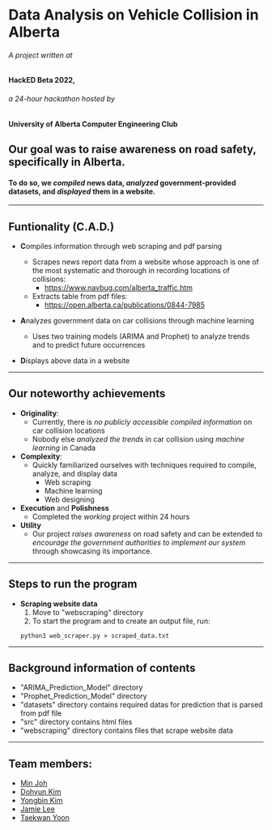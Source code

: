 # Data Analysis on Vehicle Collision in Alberta
###### A project written at
#### HackED Beta 2022,
###### a 24-hour hackathon hosted by
#### University of Alberta Computer Engineering Club


## Our goal was to raise awareness on **road safety**, specifically in **Alberta**. 
#### To do so, we _compiled_ news data, _analyzed_ government-provided datasets, and _displayed_ them in a website. 
---
## Funtionality (C.A.D.)
- **C**ompiles information through web scraping and pdf parsing
    - Scrapes news report data from a website whose approach is one of the most systematic and thorough in recording locations of collisions:
        - https://www.navbug.com/alberta_traffic.htm
    - Extracts table from pdf files:
         - https://open.alberta.ca/publications/0844-7985


- **A**nalyzes government data on car collisions through machine learning
    - Uses two training models (ARIMA and Prophet) to analyze trends and to predict future occurrences

- **D**isplays above data in a website

---
## Our noteworthy achievements 
- **Originality**: 
    - Currently, there is _no publicly accessible compiled information_ on car collision locations
    - Nobody else _analyzed the trends_ in car collision using _machine learning_ in Canada
- **Complexity**:
    - Quickly familiarized ourselves with techniques required to compile, analyze, and display data
        - Web scraping
        - Machine learning
        - Web designing
- **Execution** and **Polishness**
    - Completed the _working_ project within 24 hours
- **Utility**
    - Our project _raises awareness_ on road safety and can be extended to _encourage the government authorities to implement our system_ through showcasing its importance.

---
## Steps to run the program
- **Scraping website data**
    1. Move to "webscraping" directory
    2. To start the program and to create an output file, run:
    ```
    python3 web_scraper.py > scraped_data.txt
    ```

---
## Background information of contents
- "ARIMA_Prediction_Model" directory
- "Prophet_Prediction_Model" directory
- "datasets" directory contains required datas for prediction that is parsed from pdf file 
- "src" directory contains html files
- "webscraping" directory contains files that scrape website data

---
## Team members:
* [Min Joh](https://github.com/CavityKingu)
* [Dohyun Kim](https://github.com/kdhminime)
* [Yongbin Kim](https://github.com/yongbin4) 
* [Jamie Lee](https://github.com/jamielee0629)
* [Taekwan Yoon](https://github.com/taekwan-yoon)

